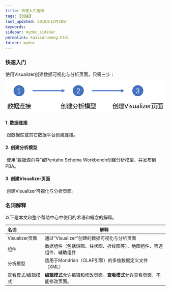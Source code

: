 ```yaml
---
title: 快速入门指南
tags: [创建]
last_updated: 2018年12月28日
keywords: 
sidebar: mydoc_sidebar
permalink: kuaisurumeng.html
folder: mydoc
---
```

### 快速入门
使用Visualizer创建数据可视化与分析页面，只需三步：

![image-20191203175527040](../../../images/image-20191203175527040.png)

#### 1. 数据连接

​	跟数据库或其它数据平台创建连接。

#### 2. 创建分析模型

​	使用“数据源向导”或Pentaho Schema Workbench创建分析模型，并发布到PBA。


#### 3. 创建Visualizer页面

​	创建Visualizer可视化与分析页面。

### 名词解释

以下是本文和整个帮助中心中使用的术语和概念的解释。

| 名词              | 解释                                                         |
| :---------------- | ------------------------------------------------------------ |
| Visualizer页面    | 通过“Visualizer”创建的数据可视化与分析页面                   |
| 组件              | 数据组件（包括饼图、柱状图、折线图等）、地图组件、筛选组件、辅助组件 |
| 分析模型          | 适用于Mondrian（OLAP引擎）的多维数据定义文件（XML）          |
| 查看模式/编辑模式 | **编辑模式**允许编辑和修改页面。**查看模式**允许查看页面，不能修改页面。 |
